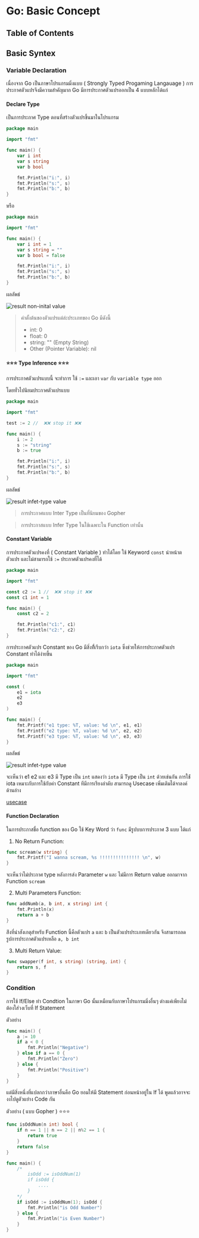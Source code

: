 # Go: Basic Concept

## Table of Contents

## Basic Syntex

### Variable Declaration

เนื่องจาก Go เป็นภาษาโปรแกรมมิ่งแบบ ( Strongly Typed Progaming Langauage ) การประกาศตัวแปรจึงมีความสำคัญมาก Go มีการประกาศตัวแปรออกเป็น 4 แบบหลักได้แก่

#### Declare Type

เป็นการประกาศ Type ตอนที่สร้างตัวแปรขึ้นมาในโปรแกรม

```go
package main

import "fmt"

func main() {
	var i int
	var s string
	var b bool

	fmt.Println("i:", i)
	fmt.Println("s:", s)
	fmt.Println("b:", b)
}
```

หรือ

```go
package main

import "fmt"

func main() {
	var i int = 1
	var s string = ""
	var b bool = false

	fmt.Println("i:", i)
	fmt.Println("s:", s)
	fmt.Println("b:", b)
}
```

ผลลัพธ์

![result non-inital value](./assets/01/01.png)

> ค่าตั้งต้นของตัวแปรแต่ล่ะประเภทของ Go มีดังนี้
>
> - int: 0
> - float: 0
> - string: "" (Empty String)
> - Other (Pointer Variable): nil

#### ⭐⭐⭐ Type Inference ⭐⭐⭐

การประกาศตัวแปรแบบนี้ จะทำการ ใช้ `:=` และเอา `var` กับ `variable type` ออก

โดยทั่วไปนิยมประกาศตัวแปรแบบ

```go
package main

import "fmt"

test := 2 //  ❌❌ stop it ❌❌

func main() {
	i := 2
	s := "string"
	b := true

	fmt.Println("i:", i)
	fmt.Println("s:", s)
	fmt.Println("b:", b)
}
```

ผลลัพธ์

![result infet-type value](./assets/01/02.png)

> การประกาศแบบ Inter Type เป็นที่นิยมของ Gopher

> การประกาสแบบ Infer Type ในใช้เฉพาะใน Function เท่านั้น

#### Constant Variable

การประกาศตัวแปรคงที่ ( Constant Variable ) ทำได้โดย ใช้ Keyword `const` นำหน้าตตัวแปร และไม่สามารถใช้ `:=` ประกาศตัวแปรคงที่ได้

```go
package main

import "fmt"

const c2 := 1 //  ❌❌ stop it ❌❌
const c1 int = 1

func main() {
	const c2 = 2

	fmt.Println("c1:", c1)
	fmt.Println("c2:", c2)
}
```

การประกาศตัวแปร Constant ของ Go มีสิ่งที่้เรีบกว่า `iota` ซึ่งช่วยให้การประกาศตัวแปร Constant ทำได้ง่ายขึ้น

```go
package main

import "fmt"

const (
	e1 = iota
	e2
	e3
)

func main() {
	fmt.Printf("e1 type: %T, value: %d \n", e1, e1)
	fmt.Printf("e2 type: %T, value: %d \n", e2, e2)
	fmt.Printf("e3 type: %T, value: %d \n", e3, e3)
}

```

ผลลัพธ์

![result infet-type value](./assets/01/03.png)

จะเห็นว่า e1 e2 และ e3 มี Type เป็น `int` แสดงว่า `iota` มี Type เป็น `int` ด้วยเช่นกัน การใช้่ iota เหมาะกับการใช้กับค่า Constant ทีมีการเรียงลำดับ สามารถดู Usecase เพิ่มเติมได้จาลงค์ด้านล่าง

[usecase](https://www.gopherguides.com/articles/how-to-use-iota-in-golang)

#### Function Declaration

ในการประกาสชื่อ function ของ Go ใช้ Key Word ว่า `func` มีรูปบบการประกาศ 3 แบบ ได้แก่

1. No Return Function:

```go
func scream(w string) {
	fmt.Printf("I wanna scream, %s !!!!!!!!!!!!!!! \n", w)
}
```

จะเห็นว่าไม่ประกาศ type หลังการส่ง Parameter `w` และ ไม่มีการ Return value ออกมาจาก Function `scream`

2. Multi Parameters Function:

```go
func addNumb(a, b int, x string) int {
	fmt.Println(x)
	return a + b
}
```

ส่ิงที่น่าสังเกตุสำหรับ Function นี้คือตัวแปร `a` และ `b` เป็นตัวแปรประเภทเดียวกัน จึงสามารถลดรูปการประกาศตัวแปรเหลือ `a, b int`

3. Multi Return Value:

```go
func swapper(f int, s string) (string, int) {
	return s, f
}
```

### Condition

การใช้ If/Else ทำ Condtion ในภาษา Go นั้นเหมือนกับภาษาโปรแกรมมิ่งอื่นๆ ต่างแค่เพียงไม่ต้องใส่วงเว็บที่ If Statement

ตัวอย่าง

```go
func main() {
	a := 10
	if a < 0 {
		fmt.Println("Negative")
	} else if a == 0 {
		fmt.Println("Zero")
	} else {
		fmt.Println("Positive")
	}
}

```

แต่มีสิ่งหนึ่งที่แปลกกว่าภาษาอื่นคือ Go ยอมให้มี Statement ก่อนหน้าอยู่ใน If ได้ พูดแล้วอาจจะงงไปดูตัวแย่าง Code กัน

ตัวอย่าง ( แบบ Gopher ) ⭐⭐⭐

```go
func isOddNum(n int) bool {
	if n == 1 || n == 2 || n%2 == 1 {
		return true
	}
	return false
}

func main() {
	/*
		isOdd := isOddNum(1)
		if isOdd {
			....
		}
	*/
	if isOdd := isOddNum(1); isOdd {
		fmt.Println("is Odd Number")
	} else {
		fmt.Println("is Even Number")
	}
}
```
